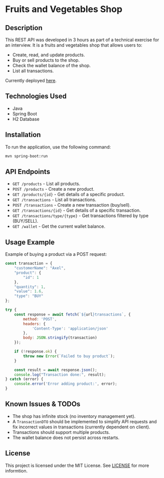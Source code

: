 # Fruits and Vegetables Shop

## Description
This REST API was developed in 3 hours as part of a technical exercise for an interview. It is a fruits and vegetables shop that allows users to:
- Create, read, and update products.
- Buy or sell products to the shop.
- Check the wallet balance of the shop.
- List all transactions.

Currently deployed [here](https://fruitvegetableshop.onrender.com).

## Technologies Used
- Java
- Spring Boot
- H2 Database

## Installation
To run the application, use the following command:
```sh
mvn spring-boot:run
```

## API Endpoints
- `GET /products` - List all products.
- `POST /products` - Create a new product.
- `GET /products/{id}` - Get details of a specific product.
- `GET /transactions` - List all transactions.
- `POST /transactions` - Create a new transaction (buy/sell).
- `GET /transactions/{id}` - Get details of a specific transaction.
- `GET /transactions/type/{type}` - Get transactions filtered by type (BUY/SELL).
- `GET /wallet` - Get the current wallet balance.

## Usage Example
Example of buying a product via a POST request:

```javascript
const transaction = {
    "customerName": "Axel",
    "product": {
        "id": 1
    },
    "quantity": 1,
    "value": 1.6,
    "type": "BUY"
};

try {
    const response = await fetch(`${url}transactions`, {
        method: 'POST',
        headers: {
            'Content-Type': 'application/json'
        },
        body: JSON.stringify(transaction)
    });

    if (!response.ok) {
        throw new Error(`Failed to buy product`);
    }

    const result = await response.json();
    console.log("Transaction done:", result);
} catch (error) {
    console.error('Error adding product:', error);
}
```

## Known Issues & TODOs
- The shop has infinite stock (no inventory management yet).
- A `TransactionDTO` should be implemented to simplify API requests and fix incorrect values in transactions (currently dependent on client).
- Transactions should support multiple products.
- The wallet balance does not persist across restarts.

## License
This project is licensed under the MIT License. See [LICENSE](LICENSE) for more informtion.
